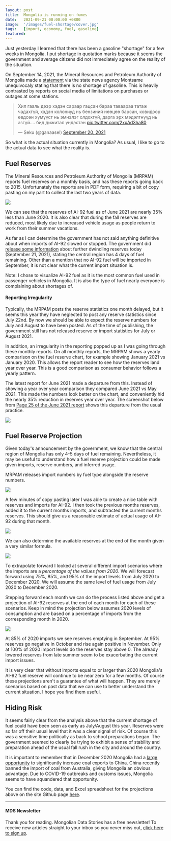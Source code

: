 ```yaml
---
layout: post
title:  Mongolia is running on fumes
date:   2021-09-21 00:00:00 +0800
image:  '/images/fuel-shortage/cover.jpg'
tags:   [import, economy, fuel, gasoline]
featured: 
---
```


Just yesterday I learned that there has been a gasoline "shortage" for a few weeks in Mongolia. I put shortage in quotation marks because it seems the government and average citizens did not immediately agree on the reality of the situation. 

On September 14, 2021,  the Mineral Resources and Petroleum Authority of Mongolia  made a [statement](https://montsame.mn/mn/read/275097) via the state news agency Montsame unequivocaly stating that there is no shortage of gasoline. This is heavily contrasted by reports on social media of limitations on purchases or outages at some stations. 

<blockquote class="twitter-tweet"><p lang="ru" dir="ltr">Хил гааль дээр хэдэн сараар гацсан бараа таваараа татаж чадахгүй, хэдэн колониуд нь бензиний нөөцөө барсан, ковидоор өвдсөн хүмүүст нь эмнэлэг олдохгүй, дарга эрх мэдэлтнүүд нь эзгүй.... бид дижитал үндэстэн <a href="https://t.co/2xxAd3ha80">pic.twitter.com/2xxAd3ha80</a></p>&mdash; Seku (@ganaasel) <a href="https://twitter.com/ganaasel/status/1440021463935840257?ref_src=twsrc%5Etfw">September 20, 2021</a></blockquote> <script async src="https://platform.twitter.com/widgets.js" charset="utf-8"></script>

So what is the actual situation currently in Mongolia? As usual, I like to go to the actual data to see what the reality is. 

## Fuel Reserves
The Mineral Resources and Petroleum Authority of Mongolia (MRPAM) reports fuel reserves on a monthly basis, and has these reports going back to 2015. Unfortunately the reports are in PDF form, requiring a bit of copy pasting on my part to collect the last two years of data. 

![](/images/fuel-shortage/92-supply.png)

We can see that the reserves of AI-92 fuel as of June 2021 are nearly 35% less than June 2020. It is also clear that during the fall reserves are reduced, most likely due to increased vehicle usage as people return to work from their summer vacations. 

As far as I can determine the government has not said anything definitive about when  imports of AI-92 slowed or stopped. The government did [release some information](https://montsame.mn/mn/read/275719) about further dwindling reserves today (September 21, 2021), stating the central region has 4 days of fuel remaining. Other than a mention that no AI-92 fuel will be imported in September, it is not clear what the current import situation is. 

Note: I chose to visualize AI-92 fuel as it is the most common fuel used in passenger vehicles in Mongolia. It is also the type of fuel nearly everyone is complaining about shortages of. 


#### Reporting Irregularity

Typically, the MRPAM posts the reserve statistics one month delayed, but it seems this year they have neglected to post any reserve statistics since July 22nd. By now we should be able to expect the reserve numbers for July and August to have been posted. As of the time of publishing, the government still has not released reserve or import statistics for July or August 2021.

In addition, an irregularity in the reporting popped up as I was going through these monthly reports. On all monthly reports, the MRPAM shows a yearly comparison on the fuel reserve chart, for example showing January 2021 vs January 2020. This allows the report reader to see how the reserves land year over year. This is a good comparison as consumer behavior follows a yearly pattern. 

The latest report for June 2021 made a departure from this. Instead of showing a year over year comparison they compared June 2021 vs May 2021. This made the numbers look better on the chart, and conveniently hid the nearly 35% reduction in reserves year over year. The screenshot below from [Page 25 of the June 2021 report](https://mrpam.gov.mn/public/pages/169/2021.06.stat.report.mon.pdf) shows this departure from the usual practice. 

![](/images/fuel-shortage/page25.png)

## Fuel Reserve Projection
Given today's announcement by the government, we know that the central region of Mongolia has only 4-5 days of fuel remaining. Nevertheless, it may be useful to understand how a fuel reserve projection could be made given imports, reserve numbers, and inferred usage. 

MRPAM releases import numbers by fuel type alongside the reserve numbers. 

![](/images/fuel-shortage/import-table.png)

A few minutes of copy pasting later I was able to create a nice table with reserves and imports for AI-92. I then took the previous months reserves, added it to the current months imports, and subtracted the current months reserves. This should give us a reasonable estimate of actual usage of AI-92 during that month.

![](/images/fuel-shortage/est_usage.svg)

We can also determine the available reserves at the end of the month given a very similar formula. 

![](/images/fuel-shortage/est_reserve.svg)

To extrapolate forward I looked at several different import scenarios where the imports are a *percentage of the values from 2020*. We will forecast forward using 75%, 85%, and 95% of the import levels from July 2020 to December 2020. We will assume the same level of fuel usage from July 2020 to December 2020. 

Stepping forward each month we can do the process listed above and get a projection of AI-92 reserves at the end of each month for each of these scenarios. Keep in mind the projection below assumes 2020 levels of consumption and are based on a percentage of imports from the corresponding month in 2020.

![](/images/fuel-shortage/projected-92-reserves.png)

At 85% of 2020 imports we see reserves emptying in September. At 95% reserves go negative in October and rise again positive in November. Only at 100% of 2020 import levels do the reserves stay above 0. The already lowered reserves from late summer seem to be exacerbating the current import issues.

It is very clear that without imports equal to or larger than 2020 Mongolia's AI-92 fuel reserve will continue to be near zero for a few months. Of course these projections aren't a guarantee of what will happen. They are merely scenarios based on past data that we can use to better understand the current situation. I hope you find them useful.


## Hiding Risk
It seems fairly clear from the analysis above that the current shortage of fuel could have been seen as early as July/August this year. Reserves were so far off their usual level that it was a clear signal of risk. Of course this was a sensitive time politically as back to school preparations began. The government seemed to clearly be trying to exhibit a sense of stability and preparation ahead of the usual fall rush in the city and around the country. 

It is important to remember that in December 2020 Mongolia had a [large opportunity](https://mongoliandatastories.com/Australias-loss-Mongolias-gain-coal) to significantly increase coal exports to China. China recently banned the import of coal from Australia, giving Mongolia an obvious advantage. Due to COVID-19 outbreaks and customs issues, Mongolia seems to have squandered that opportunity. 

You can find the code, data, and Excel spreadsheet for the projections above on the site Github page [here](https://github.com/robertritz/mongoliandatastories/tree/main/notebooks/Fuel-Shortage). 


***
#### MDS Newsletter
Thank you for reading. Mongolian Data Stories has a free newsletter! To receive new articles straight to your inbox so you never miss out, [click here to sign up](https://www.getrevue.co/profile/mongoliandatastories). 

